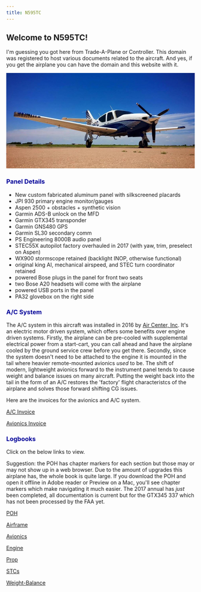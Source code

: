 ```yaml
---
title: N595TC
---
```


## Welcome to N595TC!

I'm guessing you got here from Trade-A-Plane or Controller. This domain was registered to host various documents related to the aircraft. And yes, if you get the airplane you can have the domain and this website with it.

![Daplane](IMG_1556.jpg)

<h3><a name="panel" style="color: #000099; text-decoration: none;">Panel Details</a></h3>

* New custom fabricated aluminum panel with silkscreened placards
* JPI 930 primary engine monitor/gauges
* Aspen 2500 + obstacles + synthetic vision
* Garmin ADS-B unlock on the MFD
* Garmin GTX345 transponder
* Garmin GNS480 GPS
* Garmin SL30 secondary comm
* PS Engineering 8000B audio panel
* STEC55X autopilot factory overhauled in 2017 (with yaw, trim, preselect on Aspen)
* WX900 stormscope retained (backlight INOP, otherwise functional)
* original king AI, mechanical airspeed, and STEC turn coordinator retained
* powered Bose plugs in the panel for front two seats
* two Bose A20 headsets will come with the airplane
* powered USB ports in the panel
* PA32 glovebox on the right side

<h3><a name="acsystem" style="color: #000099; text-decoration: none;">A/C System</a></h3>

The A/C system in this aircraft was installed in 2016 by [Air Center, Inc](http://aircenterinc.com). It's an electric motor driven system, which offers some benefits over engine driven systems.  Firstly, the airplane can be pre-cooled with supplemental electrical power from a start-cart, you can call ahead and have the airplane cooled by the ground service crew before you get there. Secondly, since the system doesn't need to be attached to the engine it is mounted in the tail where heavier remote-mounted avionics *used* to be.  The shift of modern, lightweight avionics forward to the instrument panel tends to cause weight and balance issues on many aircraft. Putting the weight back into the tail in the form of an A/C restores the 'factory' flight characteristcs of the airplane and solves those forward shifting CG issues.


Here are the invoices for the avionics and A/C system.

[A/C Invoice](ACinvoice.pdf)

[Avionics Invoice](AVinvoice.pdf)


<h3><a name="logbooks" style="color: #000099; text-decoration: none;">Logbooks</a></h3>

Click on the below links to view. 

Suggestion: the POH has chapter markers for each section but those may or may not show up in a web browser. Due to the amount of upgrades this airplane has, the whole book is quite large.  If you download the POH and open it offline in Adobe reader or Preview on a Mac, you'll see chapter markers which make navigating it much easier.  The 2017 annual has *just* been completed, all documentation is current but for the GTX345 337 which has not been processed by the FAA yet.

[POH](POH.pdf)

[Airframe](Airframe.pdf)

[Avionics](Avionics.pdf)

[Engine](Engine.pdf)

[Prop](Prop.pdf)

[STCs](STCs.pdf)

[Weight-Balance](WB.pdf)


